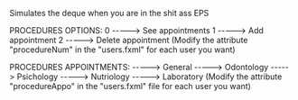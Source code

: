 Simulates the deque when you are in the shit ass EPS

PROCEDURES OPTIONS:
0 -----> See appointments
1 -----> Add appointment
2 -----> Delete appointment
(Modify the attribute "procedureNum" in the "users.fxml" for each user you want)


PROCEDURES APPOINTMENTS:
-----> General
-----> Odontology
-----> Psichology
-----> Nutriology
-----> Laboratory
(Modify the attribute "procedureAppo" in the "users.fxml" file for each user you want)


